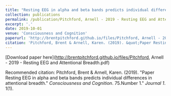 ```yaml
---
title: "Resting EEG in alpha and beta bands predicts individual differences in attentional breadth"
collection: publications
permalink: /publication/Pitchford, Arnell - 2019 - Resting EEG and Attentional Breadth.pdf
excerpt: '.'
date: 2019-10-01
venue: 'Consciousness and Cognition'
paperurl: 'http://brentpitchford.github.io/files/Pitchford, Arnell - 2019 - Resting EEG and Attentional Breadth.pdf'
citation: 'Pitchford, Brent & Arnell, Karen. (2019). &quot;Paper Resting EEG in alpha and beta bands predicts individual differences in attentional breadth.&quot; <i>Consciousness and Cognition</i>. 75.'
---
```


[Download paper here](http://brentpitchford.github.io/files/Pitchford, Arnell - 2019 - Resting EEG and Attentional Breadth.pdf)

Recommended citation: Pitchford, Brent & Arnell, Karen. (2019). &quot;Paper Resting EEG in alpha and beta bands predicts individual differences in attentional breadth.&quot; <i>Consciousness and Cognition</i>. 75.Number 1." <i>Journal 1</i>. 1(1).
